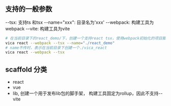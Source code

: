 
## 支持的一般参数

--tsx: 支持ts 和tsx
--name="xxx": 目录名为'xxx'
--webpack: 构建工具为webpack
--vite: 构建工具为vite

```bash
# 在当前目录下的react_demo/下，创建一个支持react tsx，使用webpack初始化的项目脚手架
vica react --webpack --tsx --name="./react_demo"
# name不传时，表示在当前目录下创建一个./vica_react
vica react --webpack --tsx
```

## scaffold 分类

- react
- vue
- lib, 创建一个用于发布lib包的脚手架， 构建工具固定为rollup，因此不支持--vite
